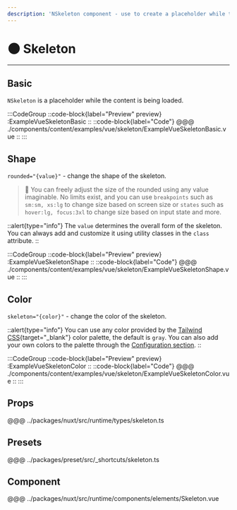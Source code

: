 ```yaml
---
description: 'NSkeleton component - use to create a placeholder while the content is being loaded.'
---
```


# 🌑 Skeleton

---

## Basic

`NSkeleton` is a placeholder while the content is being loaded.

:::CodeGroup
::code-block{label="Preview" preview}
  :ExampleVueSkeletonBasic
::
::code-block{label="Code"}
@@@ ./components/content/examples/vue/skeleton/ExampleVueSkeletonBasic.vue
::
:::

## Shape

`rounded="{value}"` - change the shape of the skeleton.

> 🚀 You can freely adjust the size of the rounded using any value imaginable. No limits exist, and you can use `breakpoints` such as `sm:sm, xs:lg` to change size based on screen size or `states` such as `hover:lg, focus:3xl` to change size based on input state and more.

::alert{type="info"}
The `value` determines the overall form of the skeleton. You can always add and customize it using utility classes in the `class` attribute.
::

:::CodeGroup
::code-block{label="Preview" preview}
  :ExampleVueSkeletonShape
::
::code-block{label="Code"}
@@@ ./components/content/examples/vue/skeleton/ExampleVueSkeletonShape.vue
::
:::

## Color

`skeleton="{color}"` - change the color of the skeleton.

::alert{type="info"}
You can use any color provided by the [Tailwind CSS](https://tailwindcss.com/docs/customizing-colors){target="_blank"} color palette, the default is `gray`. You can also add your own colors to the palette through the [Configuration section](/getting-started/configuration).
::

:::CodeGroup
::code-block{label="Preview" preview}
  :ExampleVueSkeletonColor
::
::code-block{label="Code"}
@@@ ./components/content/examples/vue/skeleton/ExampleVueSkeletonColor.vue
::
:::

## Props
@@@ ../packages/nuxt/src/runtime/types/skeleton.ts

## Presets
@@@ ../packages/preset/src/_shortcuts/skeleton.ts

## Component
@@@ ../packages/nuxt/src/runtime/components/elements/Skeleton.vue
